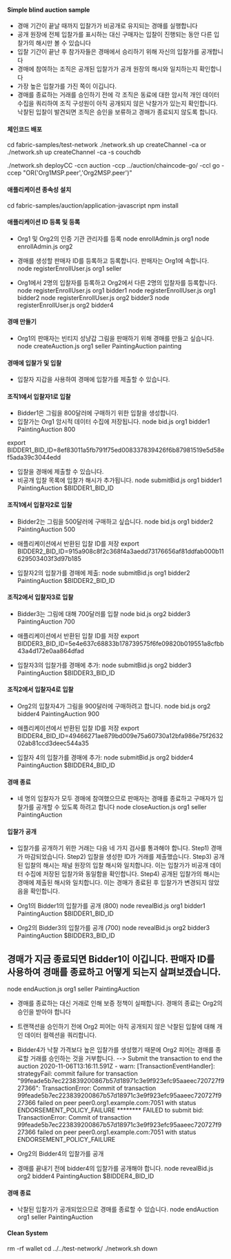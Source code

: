 #### Simple blind auction sample
- 경매 기간이 끝날 때까지 입찰가가 비공개로 유지되는 경매를 실행합니다
- 공개 원장에 전체 입찰가를 표시하는 대신 구매자는 입찰이 진행되는 동안 다른 입찰가의 해시만 볼 수 있습니다
- 입찰 기간이 끝난 후 참가자들은 경매에서 승리하기 위해 자신의 입찰가를 공개합니다
- 경매에 참여하는 조직은 공개된 입찰가가 공개 원장의 해시와 일치하는지 확인합니다
- 가장 높은 입찰가를 가진 쪽이 이깁니다.
- 경매를 종료하는 거래를 승인하기 전에 각 조직은 동료에 대한 암시적 개인 데이터 수집을 쿼리하여 조직 구성원이 아직 공개되지 않은 낙찰가가 있는지 확인합니다. 낙찰된 입찰이 발견되면 조직은 승인을 보류하고 경매가 종료되지 않도록 합니다.

#### 체인코드 배포
cd fabric-samples/test-network
./network.sh up createChannel -ca
or 
./network.sh up createChannel -ca -s couchdb

./network.sh deployCC -ccn auction -ccp ../auction/chaincode-go/ -ccl go -ccep "OR('Org1MSP.peer','Org2MSP.peer')"

#### 애플리케이션 종속성 설치
cd fabric-samples/auction/application-javascript
npm install

#### 애플리케이션 ID 등록 및 등록
- Org1 및 Org2의 인증 기관 관리자를 등록
node enrollAdmin.js org1
node enrollAdmin.js org2

- 경매를 생성할 판매자 ID를 등록하고 등록합니다. 판매자는 Org1에 속합니다.
node registerEnrollUser.js org1 seller

- Org1에서 2명의 입찰자를 등록하고 Org2에서 다른 2명의 입찰자를 등록합니다.
node registerEnrollUser.js org1 bidder1
node registerEnrollUser.js org1 bidder2
node registerEnrollUser.js org2 bidder3
node registerEnrollUser.js org2 bidder4

#### 경매 만들기
- Org1의 판매자는 빈티지 성냥갑 그림을 판매하기 위해 경매를 만들고 싶습니다.
node createAuction.js org1 seller PaintingAuction painting

#### 경매에 입찰가 및 입찰
- 입찰자 지갑을 사용하여 경매에 입찰가를 제출할 수 있습니다.

#### 조직1에서 입찰자1로 입찰
- Bidder1은 그림을 800달러에 구매하기 위한 입찰을 생성합니다.
- 입찰가는 Org1 암시적 데이터 수집에 저장됩니다.
node bid.js org1 bidder1 PaintingAuction 800

export BIDDER1_BID_ID=8ef83011a5fb791f75ed008337839426f6b87981519e5d58ef5ada39c3044edd

- 입찰을 경매에 제출할 수 있습니다.
- 비공개 입찰 목록에 입찰가 해시가 추가됩니다.
node submitBid.js org1 bidder1 PaintingAuction $BIDDER1_BID_ID

#### 조직1에서 입찰자2로 입찰
- Bidder2는 그림을 500달러에 구매하고 싶습니다.
node bid.js org1 bidder2 PaintingAuction 500

- 애플리케이션에서 반환된 입찰 ID를 저장
export BIDDER2_BID_ID=915a908c8f2c368f4a3aedd73176656af81ddfab000b11629503403f3d97b185

- 입찰자2의 입찰가를 경매에 제출:
node submitBid.js org1 bidder2 PaintingAuction $BIDDER2_BID_ID

#### 조직2에서 입찰자3로 입찰
- Bidder3는 그림에 대해 700달러를 입찰
node bid.js org2 bidder3 PaintingAuction 700

- 애플리케이션에서 반환된 입찰 ID를 저장
export BIDDER3_BID_ID=5e4e637c68833b178739575f6fe09820b019551a8cfbb43a4d172e0aa864dfad

- 입찰자3의 입찰가를 경매에 추가:
node submitBid.js org2 bidder3 PaintingAuction $BIDDER3_BID_ID

#### 조직2에서 입찰자4로 입찰
- Org2의 입찰자4가 그림을 900달러에 구매하려고 합니다.
node bid.js org2 bidder4 PaintingAuction 900

- 애플리케이션에서 반환된 입찰 ID를 저장
export BIDDER4_BID_ID=49466271ae879bd009e75a60730a12bfa986e75f263202ab81ccd3deec544a35

- 입찰자 4의 입찰가를 경매에 추가:
node submitBid.js org2 bidder4 PaintingAuction $BIDDER4_BID_ID


#### 경매 종료
- 네 명의 입찰자가 모두 경매에 참여했으므로 판매자는 경매를 종료하고 구매자가 입찰가를 공개할 수 있도록 하려고 합니다
node closeAuction.js org1 seller PaintingAuction

#### 입찰가 공개
- 입찰가를 공개하기 위한 거래는 다음 네 가지 검사를 통과해야 합니다.
Step1) 경매가 마감되었습니다.
Step2) 입찰을 생성한 ID가 거래를 제출했습니다.
Step3) 공개된 입찰의 해시는 채널 원장의 입찰 해시와 일치합니다. 이는 입찰가가 비공개 데이터 수집에 저장된 입찰가와 동일함을 확인합니다.
Step4) 공개된 입찰가의 해시는 경매에 제출된 해시와 일치합니다. 이는 경매가 종료된 후 입찰가가 변경되지 않았음을 확인합니다.

- Org1의 Bidder1의 입찰가를 공개 (800)
node revealBid.js org1 bidder1 PaintingAuction $BIDDER1_BID_ID

- Org2의 Bidder3의 입찰가를 공개 (700)
node revealBid.js org2 bidder3 PaintingAuction $BIDDER3_BID_ID

## 경매가 지금 종료되면 Bidder1이 이깁니다. 판매자 ID를 사용하여 경매를 종료하고 어떻게 되는지 살펴보겠습니다.
node endAuction.js org1 seller PaintingAuction

- 경매를 종료하는 대신 거래로 인해 보증 정책이 실패합니다. 경매의 종료는 Org2의 승인을 받아야 합니다
- 트랜잭션을 승인하기 전에 Org2 피어는 아직 공개되지 않은 낙찰된 입찰에 대해 개인 데이터 컬렉션을 쿼리합니다.
- Bidder4가 낙찰 가격보다 높은 입찰가를 생성했기 때문에 Org2 피어는 경매를 종료할 거래를 승인하는 것을 거부합니다.
--> Submit the transaction to end the auction
2020-11-06T13:16:11.591Z - warn: [TransactionEventHandler]: strategyFail: commit failure for transaction "99feade5b7ec223839200867b57d18971c3e9f923efc95aaeec720727f927366": TransactionError: Commit of transaction 99feade5b7ec223839200867b57d18971c3e9f923efc95aaeec720727f927366 failed on peer peer0.org1.example.com:7051 with status ENDORSEMENT_POLICY_FAILURE
******** FAILED to submit bid: TransactionError: Commit of transaction 99feade5b7ec223839200867b57d18971c3e9f923efc95aaeec720727f927366 failed on peer peer0.org1.example.com:7051 with status ENDORSEMENT_POLICY_FAILURE


- Org2의 Bidder4의 입찰가를 공개
- 경매를 끝내기 전에 bidder4의 입찰가를 공개해야 합니다.
node revealBid.js org2 bidder4 PaintingAuction $BIDDER4_BID_ID

#### 경매 종료
- 낙찰된 입찰가가 공개되었으므로 경매를 종료할 수 있습니다.
node endAuction org1 seller PaintingAuction

#### Clean System
rm -rf wallet
cd ../../test-network/
./network.sh down











